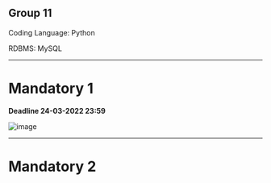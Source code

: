 ## Group 11

Coding Language: Python

RDBMS: MySQL

---

# Mandatory 1 
**Deadline 24-03-2022 23:59**

![image](https://user-images.githubusercontent.com/89907196/154810768-b7d94e8c-58fe-4ba3-8809-cbc81cb52a2b.png)

---


# Mandatory 2

